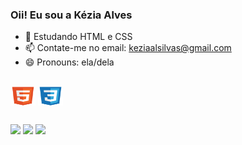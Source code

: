 ### Oii! Eu sou a Kézia Alves

- 🌱 Estudando HTML e CSS
- 📫 Contate-me no email: keziaalsilvas@gmail.com
- 😄 Pronouns: ela/dela

<div style="display: inline_block"><br>
  <img align="center" alt="kezia-HTML" height="30" width="40" src="https://raw.githubusercontent.com/devicons/devicon/master/icons/html5/html5-original.svg">
  <img align="center" alt="kezia-CSS" height="30" width="40" src="https://raw.githubusercontent.com/devicons/devicon/master/icons/css3/css3-original.svg">
  <px;" src="https://media.discordapp.net/attachments/639956127056134178/890373478988013628/Publicacoes_Instagram_1_1.png?width=676&height=676">
</div>
  
  ##
 
<div> 
  <a href="https://www.instagram.com/ke__milleer/" target="_blank"><img src="https://img.shields.io/badge/-Instagram-%23E4405F?style=for-the-badge&logo=instagram&logoColor=white" target="_blank"></a>
  <a href = "keziaalsilvas@gmail.com"><img src="https://img.shields.io/badge/-Gmail-%23333?style=for-the-badge&logo=gmail&logoColor=white" target="_blank"></a>
  <a href="https://www.linkedin.com/in/kézia-alves-8a5817233/" target="_blank"><img src="https://img.shields.io/badge/-LinkedIn-%230077B5?style=for-the-badge&logo=linkedin&logoColor=white" target="_blank"></a> 
</div>
